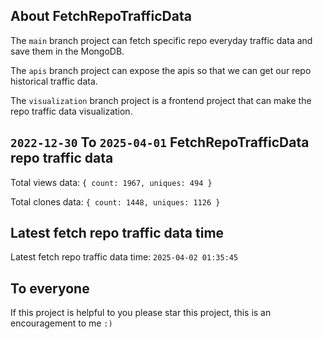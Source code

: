 ## About FetchRepoTrafficData

The `main` branch project can fetch specific repo everyday traffic data and save them in the MongoDB.

The `apis` branch project can expose the apis so that we can get our repo historical traffic data.

The `visualization` branch project is a frontend project that can make the repo traffic data visualization.

## `2022-12-30` To `2025-04-01` FetchRepoTrafficData repo traffic data

Total views data: `{ count: 1967, uniques: 494 }`

Total clones data: `{ count: 1448, uniques: 1126 }`

## Latest fetch repo traffic data time

Latest fetch repo traffic data time: `2025-04-02 01:35:45`

## To everyone

If this project is helpful to you please star this project, this is an encouragement to me `:)`



